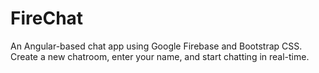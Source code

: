 # FireChat

An Angular-based chat app using Google Firebase and Bootstrap CSS. Create a new chatroom, enter your name, and start chatting in real-time.
